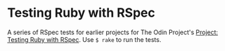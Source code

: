 # Testing Ruby with RSpec
A series of RSpec tests for earlier projects for The Odin Project's [Project: Testing Ruby with RSpec](http://www.theodinproject.com/ruby-programming/testing-ruby).
Use `$ rake` to run the tests. 
